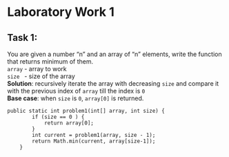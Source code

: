 # Laboratory Work 1
## Task 1: 
You are given a number “n” and an array of “n” elements, write the function that returns minimum of them. \
`array` - array to work \
`size ` - size of the array \
**Solution**: recursively iterate the array with decreasing `size` and compare it with the previous index of `array` till the index is `0` \
**Base case**: when `size` is `0`, `array[0]` is returned.
```
public static int problem1(int[] array, int size) {
        if (size == 0 ) {
            return array[0];
        }
        int current = problem1(array, size - 1);
        return Math.min(current, array[size-1]);
    }
```


# 
